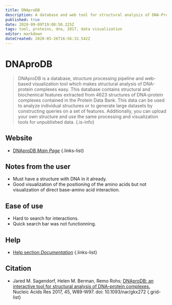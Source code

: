 ```yaml
---
title: DNAproDB
description: A database and web tool for structural analysis of DNA-Protein Complexes 
published: true
date: 2020-09-09T19:08:50.225Z
tags: tool, proteins, dna, 2017, data visualization
editor: markdown
dateCreated: 2020-05-26T16:56:32.542Z
---
```


# DNAproDB

> DNAproDB is a database, structure processing pipeline and web-based visualization tool which makes structural analysis of DNA-protein complexes easy. This database contains structural and biochemical features extracted from 4623 structures of DNA-protein complexes contained in the Protein Data Bank. This data can be used to analyze individual structures or to generate large datasets by constructing queries on a set of features. Additionally, you can upload your own structure and use the same processing and visualization tools for unpublished data.
{.is-info}

 

## Website 

- [DNAproDB *Main Page*](https://dnaprodb.usc.edu/)
 {.links-list}

## Notes from the user
 
 - Must have a structure with DNA in it already.
 - Good visualization of the positioning of the amino acids but not visualization of direct base-amino acid interaction.

 
## Ease of use

- Hard to search for interactions.
- Quick search bar was not functionning. 


## Help

- [Help section *Documentation*](https://dnaprodb.usc.edu/documentation.html)
{.links-list}


## Citation 

- Jared M. Sagendorf, Helen M. Berman, Remo Rohs; [DNAproDB: an interactive tool for structural analysis of DNA–protein complexes.](https://academic.oup.com/nar/article/45/W1/W89/3744537) Nucleic Acids Res 2017, 45, W89-W97. doi: 10.1093/nar/gkx272
{.grid-list}